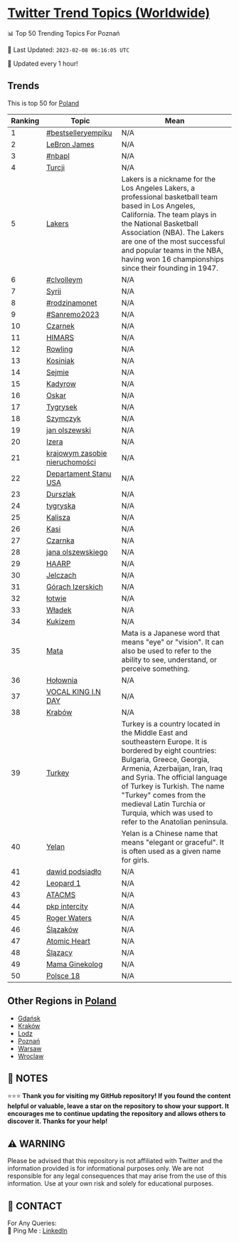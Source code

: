 [Twitter Trend Topics (Worldwide)](https://github.com/ErcinDedeoglu/Twitter-Trend-Topics)
==========


📊 Top 50 Trending Topics For Poznań

📆 Last Updated: `2023-02-08 06:16:05 UTC`

🔧 Updated every 1 hour!


## Trends

This is top 50 for [Poland](</Poland>)

| Ranking | Topic | Mean |
| ------- | ------------ | ------------ |
| 1 | [#bestselleryempiku](http://twitter.com/search?q=%23bestselleryempiku) | N/A |
| 2 | [LeBron James](http://twitter.com/search?q=LeBron+James) | N/A |
| 3 | [#nbapl](http://twitter.com/search?q=%23nbapl) | N/A |
| 4 | [Turcji](http://twitter.com/search?q=Turcji) | N/A |
| 5 | [Lakers](http://twitter.com/search?q=Lakers) | Lakers is a nickname for the Los Angeles Lakers, a professional basketball team based in Los Angeles, California. The team plays in the National Basketball Association (NBA). The Lakers are one of the most successful and popular teams in the NBA, having won 16 championships since their founding in 1947. |
| 6 | [#clvolleym](http://twitter.com/search?q=%23clvolleym) | N/A |
| 7 | [Syrii](http://twitter.com/search?q=Syrii) | N/A |
| 8 | [#rodzinamonet](http://twitter.com/search?q=%23rodzinamonet) | N/A |
| 9 | [#Sanremo2023](http://twitter.com/search?q=%23Sanremo2023) | N/A |
| 10 | [Czarnek](http://twitter.com/search?q=Czarnek) | N/A |
| 11 | [HIMARS](http://twitter.com/search?q=HIMARS) | N/A |
| 12 | [Rowling](http://twitter.com/search?q=Rowling) | N/A |
| 13 | [Kosiniak](http://twitter.com/search?q=Kosiniak) | N/A |
| 14 | [Sejmie](http://twitter.com/search?q=Sejmie) | N/A |
| 15 | [Kadyrow](http://twitter.com/search?q=Kadyrow) | N/A |
| 16 | [Oskar](http://twitter.com/search?q=Oskar) | N/A |
| 17 | [Tygrysek](http://twitter.com/search?q=Tygrysek) | N/A |
| 18 | [Szymczyk](http://twitter.com/search?q=Szymczyk) | N/A |
| 19 | [jan olszewski](http://twitter.com/search?q=jan+olszewski) | N/A |
| 20 | [Izera](http://twitter.com/search?q=Izera) | N/A |
| 21 | [krajowym zasobie nieruchomości](http://twitter.com/search?q=krajowym+zasobie+nieruchomo%c5%9bci) | N/A |
| 22 | [Departament Stanu USA](http://twitter.com/search?q=Departament+Stanu+USA) | N/A |
| 23 | [Durszlak](http://twitter.com/search?q=Durszlak) | N/A |
| 24 | [tygryska](http://twitter.com/search?q=tygryska) | N/A |
| 25 | [Kalisza](http://twitter.com/search?q=Kalisza) | N/A |
| 26 | [Kasi](http://twitter.com/search?q=Kasi) | N/A |
| 27 | [Czarnka](http://twitter.com/search?q=Czarnka) | N/A |
| 28 | [jana olszewskiego](http://twitter.com/search?q=jana+olszewskiego) | N/A |
| 29 | [HAARP](http://twitter.com/search?q=HAARP) | N/A |
| 30 | [Jelczach](http://twitter.com/search?q=Jelczach) | N/A |
| 31 | [Górach Izerskich](http://twitter.com/search?q=G%c3%b3rach+Izerskich) | N/A |
| 32 | [łotwie](http://twitter.com/search?q=%c5%82otwie) | N/A |
| 33 | [Władek](http://twitter.com/search?q=W%c5%82adek) | N/A |
| 34 | [Kukizem](http://twitter.com/search?q=Kukizem) | N/A |
| 35 | [Mata](http://twitter.com/search?q=Mata) | Mata is a Japanese word that means "eye" or "vision". It can also be used to refer to the ability to see, understand, or perceive something. |
| 36 | [Hołownia](http://twitter.com/search?q=Ho%c5%82ownia) | N/A |
| 37 | [VOCAL KING I.N DAY](http://twitter.com/search?q=VOCAL+KING+I.N+DAY) | N/A |
| 38 | [Krabów](http://twitter.com/search?q=Krab%c3%b3w) | N/A |
| 39 | [Turkey](http://twitter.com/search?q=Turkey) | Turkey is a country located in the Middle East and southeastern Europe. It is bordered by eight countries: Bulgaria, Greece, Georgia, Armenia, Azerbaijan, Iran, Iraq and Syria. The official language of Turkey is Turkish. The name "Turkey" comes from the medieval Latin Turchia or Turquia, which was used to refer to the Anatolian peninsula. |
| 40 | [Yelan](http://twitter.com/search?q=Yelan) | Yelan is a Chinese name that means "elegant or graceful". It is often used as a given name for girls. |
| 41 | [dawid podsiadło](http://twitter.com/search?q=dawid+podsiad%c5%82o) | N/A |
| 42 | [Leopard 1](http://twitter.com/search?q=Leopard+1) | N/A |
| 43 | [ATACMS](http://twitter.com/search?q=ATACMS) | N/A |
| 44 | [pkp intercity](http://twitter.com/search?q=pkp+intercity) | N/A |
| 45 | [Roger Waters](http://twitter.com/search?q=Roger+Waters) | N/A |
| 46 | [Ślązaków](http://twitter.com/search?q=%c5%9al%c4%85zak%c3%b3w) | N/A |
| 47 | [Atomic Heart](http://twitter.com/search?q=Atomic+Heart) | N/A |
| 48 | [Ślązacy](http://twitter.com/search?q=%c5%9al%c4%85zacy) | N/A |
| 49 | [Mama Ginekolog](http://twitter.com/search?q=Mama+Ginekolog) | N/A |
| 50 | [Polsce 18](http://twitter.com/search?q=Polsce+18) | N/A |



## Other Regions in [Poland](</Poland>)

* [Gdańsk](</Poland/Gdańsk.md>)
* [Kraków](</Poland/Kraków.md>)
* [Lodz](</Poland/Lodz.md>)
* [Poznań](</Poland/Poznań.md>)
* [Warsaw](</Poland/Warsaw.md>)
* [Wroclaw](</Poland/Wroclaw.md>)



## 📝 NOTES

⭐⭐⭐ **Thank you for visiting my GitHub repository! If you found the content helpful or valuable, leave a star on the repository to show your support. It encourages me to continue updating the repository and allows others to discover it. Thanks for your help!**


## ⚠️ WARNING

Please be advised that this repository is not affiliated with Twitter and the information provided is for informational purposes only. We are not responsible for any legal consequences that may arise from the use of this information. Use at your own risk and solely for educational purposes.


## 📨 CONTACT

 For Any Queries:  
            🏓 Ping Me : [LinkedIn](https://www.linkedin.com/in/ercindedeoglu/)
